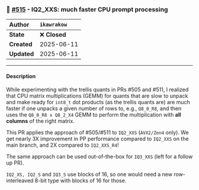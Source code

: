 ### 🔀 [#515](https://github.com/ikawrakow/ik_llama.cpp/pull/515) - IQ2_XXS: much faster CPU prompt processing

| **Author** | `ikawrakow` |
| :--- | :--- |
| **State** | ❌ **Closed** |
| **Created** | 2025-06-11 |
| **Updated** | 2025-06-11 |

---

#### Description

While experimenting with the trellis quants in PRs #505 and #511, I realized that CPU matrix multiplications (GEMM) for quants that are slow to unpack and make ready for `int8_t` dot products (as the trellis quants are) are much faster if one unpacks a given number of rows to, e.g., `Q8_0_R8`, and then uses the `Q8_0_R8 x Q8_2_X4` GEMM to perform the multiplication with **all columns** of the right matrix.

This PR applies the approach of #505/#511 to `IQ2_XXS` (`AVX2/Zen4`  only). We get nearly 3X improvement in PP performance compared to `IQ2_XXS` on the main branch, and 2X compared to `IQ2_XXS_R4`!

The same approach can be used out-of-the-box for `IQ3_XXS` (left for a follow up PR).

`IQ2_XS, IQ2_S` and `IQ3_S` use blocks of 16, so one would need a new row-interleaved 8-bit type with blocks of 16 for those.
